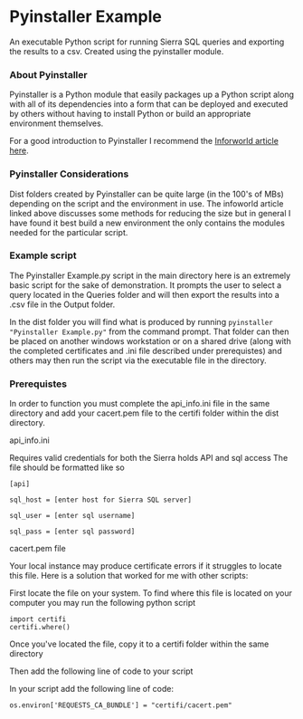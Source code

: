 # Pyinstaller Example

An executable Python script for running Sierra SQL queries and exporting the results to a csv.  Created using the pyinstaller module.

### About Pyinstaller

Pyinstaller is a Python module that easily packages up a Python script along with all of its dependencies into a form that can be deployed and executed by others without having to install Python or build an appropriate environment themselves.

For a good introduction to Pyinstaller I recommend the [Inforworld article here](https://www.infoworld.com/article/3543792/how-to-use-pyinstaller-to-create-python-executables.html).

### Pyinstaller Considerations

Dist folders created by Pyinstaller can be quite large (in the 100's of MBs) depending on the script and the environment in use.  The infoworld article linked above discusses some methods for reducing the size but in general I have found it best build a new environment the only contains the modules needed for the particular script.

### Example script

The Pyinstaller Example.py script in the main directory here is an extremely basic script for the sake of demonstration.  It prompts the user to select a query located in the Queries folder and will then export the results into a .csv file in the Output folder.

In the dist folder you will find what is produced by running ```pyinstaller "Pyinstaller Example.py"``` from the command prompt.  That folder can then be placed on another windows workstation or on a shared drive (along with the completed certificates and .ini file described under prerequistes) and others may then run the script via the executable file in the directory.

### Prerequistes

In order to function you must complete the api_info.ini file in the same directory
and add your cacert.pem file to the certifi folder within the dist directory.

api_info.ini

Requires valid credentials for both the Sierra holds API and sql access
The file should be formatted like so

```
[api]

sql_host = [enter host for Sierra SQL server]

sql_user = [enter sql username]

sql_pass = [enter sql password]
```
cacert.pem file

Your local instance may produce certificate errors if it struggles to locate this file.  Here is a solution that worked for me with other scripts:

First locate the file on your system.  To find where this file is located on your computer you may run the following python script
```
import certifi
certifi.where()
```
Once you've located the file, copy it to a certifi folder within the same directory

Then add the following line of code to your script

In your script add the following line of code:

```
os.environ['REQUESTS_CA_BUNDLE'] = "certifi/cacert.pem"

```

